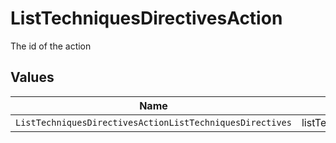# ListTechniquesDirectivesAction

The id of the action


## Values

| Name                                                     | Value                                                    |
| -------------------------------------------------------- | -------------------------------------------------------- |
| `ListTechniquesDirectivesActionListTechniquesDirectives` | listTechniquesDirectives                                 |